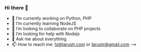 ### Hi there 👋

- 🔭 I’m currently working on Python, PHP
- 🌱 I’m currently learning NodeJS
- 👯 I’m looking to collaborate on PHP projects
- 🤔 I’m looking for help with Nodejs
- 💬 Ask me about everything
- 📫 How to reach me: hi@larustr.com or larustr@gmail.com
-->
